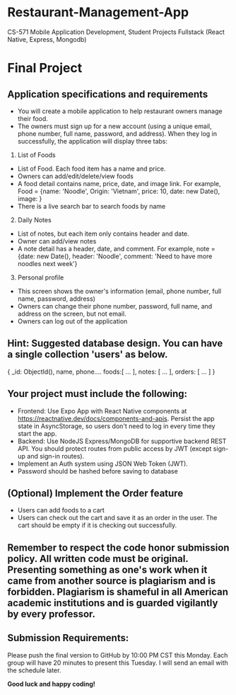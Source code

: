 # Restaurant-Management-App
CS-571 Mobile Application Development, Student Projects Fullstack (React Native, Express, Mongodb)
# Final Project
## Application specifications and requirements
* You will create a mobile application to help restaurant owners manage their food.
* The owners must sign up for a new account (using a unique email, phone number, full name, password, and address). When they log in successfully, the application will display three tabs:
1. List of Foods
* List of Food. Each food item has a name and price.
* Owners can add/edit/delete/view foods
* A food detail contains name, price, date, and image link. For example, Food = {name: 'Noodle', Origin: 'Vietnam', price: 10, date: new Date(), image: <uri>}
* There is a live search bar to search foods by name



2. Daily Notes
* List of notes, but each item only contains header and date.
* Owner can add/view notes
* A note detail has a header, date, and comment. For example, note = {date: new Date(), header: 'Noodle', comment: 'Need to have more noodles next week'}


3. Personal profile
* This screen shows the owner's information (email, phone number, full name, password, address)
* Owners can change their phone number, password, full name, and address on the screen, but not email.
* Owners can log out of the application
## Hint: Suggested database design. You can have a single collection 'users' as below.
{
    _id: ObjectId(),
    name, phone....
    foods:[
        ...
    ],
    notes: [
        ...
    ],
    orders: [
	...
    ]
}

## Your project must include the following:
* Frontend: Use Expo App with React Native components at https://reactnative.dev/docs/components-and-apis. Persist the app state in AsyncStorage, so users don't need to log in every time they start the app. 
* Backend: Use NodeJS Express/MongoDB for supportive backend REST API. You should protect routes from public access by JWT (except sign-up and sign-in routes).
* Implement an Auth system using JSON Web Token (JWT).
* Password should be hashed before saving to database

## (Optional) Implement the Order feature
* Users can add foods to a cart
* Users can check out the cart and save it as an order in the user. The cart should be empty if it is checking out successfully.
  
## Remember to respect the code honor submission policy. All written code must be original. Presenting something as one's work when it came from another source is plagiarism and is forbidden. Plagiarism is shameful in all American academic institutions and is guarded vigilantly by every professor.    

## Submission Requirements:
Please push the final version to GitHub by 10:00 PM CST this Monday.
Each group will have 20 minutes to present this Tuesday. I will send an email with the schedule later.

**Good luck and happy coding!**
